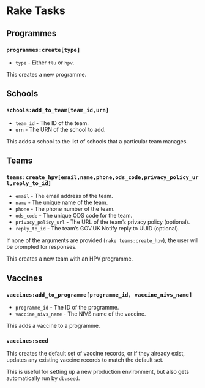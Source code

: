 # Rake Tasks

## Programmes

### `programmes:create[type]`

- `type` - Either `flu` or `hpv`.

This creates a new programme.

## Schools

### `schools:add_to_team[team_id,urn]`

- `team_id` - The ID of the team.
- `urn` - The URN of the school to add.

This adds a school to the list of schools that a particular team manages.

## Teams

### `teams:create_hpv[email,name,phone,ods_code,privacy_policy_url,reply_to_id]`

- `email` - The email address of the team.
- `name` - The unique name of the team.
- `phone` - The phone number of the team.
- `ods_code` - The unique ODS code for the team.
- `privacy_policy_url` - The URL of the team’s privacy policy (optional).
- `reply_to_id` - The team’s GOV.UK Notify reply to UUID (optional).

If none of the arguments are provided (`rake teams:create_hpv`), the user will be prompted for responses.

This creates a new team with an HPV programme.

## Vaccines

### `vaccines:add_to_programme[programme_id, vaccine_nivs_name]`

- `programme_id` - The ID of the programme.
- `vaccine_nivs_name` - The NIVS name of the vaccine.

This adds a vaccine to a programme.

### `vaccines:seed`

This creates the default set of vaccine records, or if they already exist, updates any existing vaccine records to match the default set.

This is useful for setting up a new production environment, but also gets automatically run by `db:seed`.
